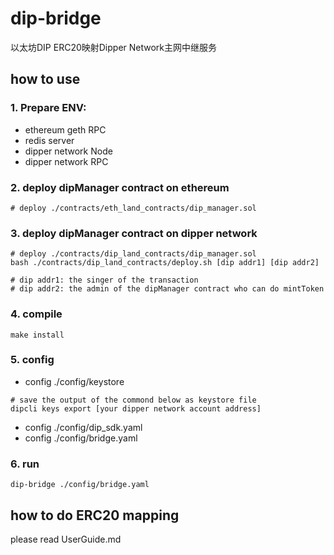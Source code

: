 # dip-bridge
以太坊DIP ERC20映射Dipper Network主网中继服务

## how to use
### 1. Prepare ENV: 
- ethereum geth RPC
- redis server
- dipper network Node
- dipper network RPC

### 2. deploy dipManager contract on ethereum
```
# deploy ./contracts/eth_land_contracts/dip_manager.sol
```

### 3. deploy dipManager contract on dipper network
```
# deploy ./contracts/dip_land_contracts/dip_manager.sol
bash ./contracts/dip_land_contracts/deploy.sh [dip addr1] [dip addr2]

# dip addr1: the singer of the transaction
# dip addr2: the admin of the dipManager contract who can do mintToken
```

### 4. compile
```
make install
```

### 5. config
- config ./config/keystore
```
# save the output of the commond below as keystore file
dipcli keys export [your dipper network account address]
```
- config ./config/dip_sdk.yaml
- config ./config/bridge.yaml

### 6. run
```
dip-bridge ./config/bridge.yaml
```

## how to do ERC20 mapping
please read UserGuide.md